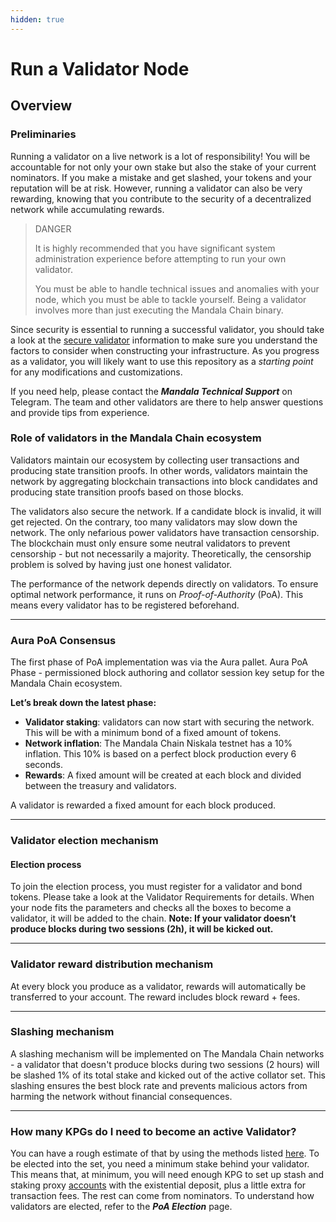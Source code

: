 ```yaml
---
hidden: true
---
```


# Run a Validator Node

## Overview

### Preliminaries

Running a validator on a live network is a lot of responsibility! You will be accountable for not only your own stake but also the stake of your current nominators. If you make a mistake and get slashed, your tokens and your reputation will be at risk. However, running a validator can also be very rewarding, knowing that you contribute to the security of a decentralized network while accumulating rewards.

> DANGER
>
> It is highly recommended that you have significant system administration experience before attempting to run your own validator.
>
> You must be able to handle technical issues and anomalies with your node, which you must be able to tackle yourself. Being a validator involves more than just executing the Mandala Chain binary.

Since security is essential to running a successful validator, you should take a look at the [secure validator](https://wiki.polkadot.network/docs/maintain-guides-secure-validator) information to make sure you understand the factors to consider when constructing your infrastructure. As you progress as a validator, you will likely want to use this repository as a _starting point_ for any modifications and customizations.

If you need help, please contact the _**Mandala Technical Support**_ on Telegram. The team and other validators are there to help answer questions and provide tips from experience.

### Role of validators in the Mandala Chain ecosystem[​](https://docs.astar.network/docs/build/nodes/collator/learn#role-of-collators-in-the-astar-ecosystem) <a href="#role-of-collators-in-the-astar-ecosystem" id="role-of-collators-in-the-astar-ecosystem"></a>

Validators maintain our ecosystem by collecting user transactions and producing state transition proofs. In other words, validators maintain the network by aggregating blockchain transactions into block candidates and producing state transition proofs based on those blocks.

The validators also secure the network. If a candidate block is invalid, it will get rejected. On the contrary, too many validators may slow down the network. The only nefarious power validators have transaction censorship. The blockchain must only ensure some neutral validators to prevent censorship - but not necessarily a majority. Theoretically, the censorship problem is solved by having just one honest validator.

The performance of the network depends directly on validators. To ensure optimal network performance, it runs on _Proof-of-Authority_ (PoA). This means every validator has to be registered beforehand.

***

### Aura PoA Consensus[​](https://docs.astar.network/docs/build/nodes/collator/learn#aura-pos-consensus) <a href="#aura-pos-consensus" id="aura-pos-consensus"></a>

The first phase of PoA implementation was via the Aura pallet. Aura PoA Phase - permissioned block authoring and collator session key setup for the Mandala Chain ecosystem.&#x20;

**Let’s break down the latest phase:**

* **Validator staking**: validators can now start with securing the network. This will be with a minimum bond of a fixed amount of tokens.
* **Network inflation**: The Mandala Chain Niskala testnet has a 10% inflation. This 10% is based on a perfect block production every 6 seconds.
* **Rewards**: A fixed amount will be created at each block and divided between the treasury and validators.

A validator is rewarded a fixed amount for each block produced.

***

### Validator election mechanism[​](https://docs.astar.network/docs/build/nodes/collator/learn#collator-election-mechanism) <a href="#collator-election-mechanism" id="collator-election-mechanism"></a>

#### Election process[​](https://docs.astar.network/docs/build/nodes/collator/learn#election-process) <a href="#election-process" id="election-process"></a>

To join the election process, you must register for a validator and bond tokens. Please take a look at the Validator Requirements for details. When your node fits the parameters and checks all the boxes to become a validator, it will be added to the chain. **Note: If your validator doesn’t produce blocks during two sessions (2h), it will be kicked out.**

***

### Validator reward distribution mechanism[​](https://docs.astar.network/docs/build/nodes/collator/learn#collator-reward-distribution-mechanism) <a href="#collator-reward-distribution-mechanism" id="collator-reward-distribution-mechanism"></a>

At every block you produce as a validator, rewards will automatically be transferred to your account. The reward includes block reward + fees.

***

### Slashing mechanism[​](https://docs.astar.network/docs/build/nodes/collator/learn#slash-mechanism) <a href="#slash-mechanism" id="slash-mechanism"></a>

A slashing mechanism will be implemented on The Mandala Chain networks - a validator that doesn't produce blocks during two sessions (2 hours) will be slashed 1% of its total stake and kicked out of the active collator set. This slashing ensures the best block rate and prevents malicious actors from harming the network without financial consequences.

***

### How many KPGs do I need to become an active Validator?

You can have a rough estimate of that by using the methods listed [here](validator-requirement.md). To be elected into the set, you need a minimum stake behind your validator. This means that, at minimum, you will need enough KPG to set up stash and staking proxy [accounts](https://wiki.polkadot.network/docs/learn-cryptography) with the existential deposit, plus a little extra for transaction fees. The rest can come from nominators. To understand how validators are elected, refer to the _**PoA Election**_ page.

